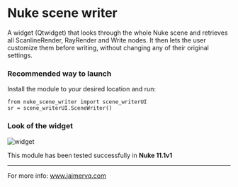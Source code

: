 # Nuke scene writer

A widget (Qtwidget) that looks through the whole Nuke scene and retrieves all ScanlineRender, RayRender and Write nodes. It then lets the user customize them before writing, without changing any of their original settings.

### Recommended way to launch
Install the module to your desired location and run:
```
from nuke_scene_writer import scene_writerUI
sr = scene_writerUI.SceneWriter()
```

### Look of the widget
![widget](https://user-images.githubusercontent.com/43014805/57075378-e9a9ad80-6ce6-11e9-9967-80c220ac7017.JPG)

This module has been tested successfully in **Nuke 11.1v1**
***

For more info: www.jaimervq.com